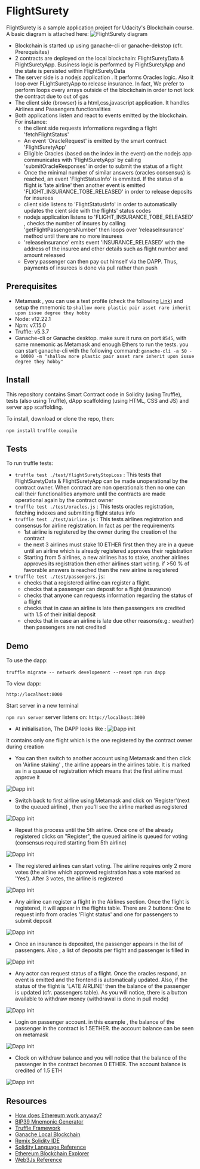 # FlightSurety

FlightSurety is a sample application project for Udacity's Blockchain course. A basic diagram is attached here:
![FlightSurety diagram](/dapp-diagram.jpg)

* Blockchain is started up using ganache-cli or ganache-dekstop (cfr. Prerequisites)
* 2 contracts are deployed on the local blockchain: FlightSuretyData & FlightSuretyApp. Business logic is performed by FlightSuretyApp and the state is persisted within FlightSuretyData
* The server side is a nodejs application . It performs Oracles logic. Also it loop over FLightSuretyApp to release insurance. In fact, We prefer to perform loops overy arrays outside of the blockchain in order to not lock the contract due to out of gas
* The client side (browser) is a html,css,javascript application. It handles Airlines and Passengers functionalities 
* Both applications listen and react to events emitted by the blockchain. For instance:
  *   the client side requests informations regarding a flight 'fetchFlightStatus'
  *   An event 'OracleRequest' is emitted by the smart contract 'FlightSuretyApp'
  *   Elligible Oracles (based on the index in the event) on the nodejs app communicates with 'FlightSuretyApp' by calling 'submitOracleResponses' in order to submit the status of a flight
  *   Once the minimal number of similar answers (oracles consensus) is reached, an event 'FlightStatusInfo' is emmited. If the status of a flight is 'late airline' then another event is emitted 'FLIGHT_INSURANCE_TOBE_RELEASED' in order to release deposits for insurees
  *   client side listens to 'FlightStatusInfo' in order to automatically updates the cient side with the flights' status codes
  *   nodejs application listens to 'FLIGHT_INSURANCE_TOBE_RELEASED' , checks the number of insures by calling 'getFlightPassengersNumber' then loops over 'releaseInsurance' method until there are no more insurees
  *   'releaseInsurance' emits event 'INSURANCE_RELEASED' with the address of the insuree and other details such as flight number and amount released
  *   Every passenger can then pay out himself via the DAPP. Thus,  payments of insurees is done via pull rather than push
## Prerequisites

* Metamask , you can use a test profile (check the following  [Link](https://genobank.io/create-metamask-identity)) and setup the mnemonic to `shallow more plastic pair asset rare inherit upon issue degree they hobby`
* Node: v12.22.1
* Npm: v7.15.0
* Truffle: v5.3.7
* Ganache-cli or Ganache desktop. make sure it runs on port `8545`, with same mnemonic as Metamask and enough Ethers to run the tests. you can start ganache-cli with the following command: `ganache-cli -a 50 -e 10000 -m "shallow more plastic pair asset rare inherit upon issue degree they hobby"`

## Install

This repository contains Smart Contract code in Solidity (using Truffle), tests (also using Truffle), dApp scaffolding (using HTML, CSS and JS) and server app scaffolding.

To install, download or clone the repo, then:

`npm install`
`truffle compile`


## Tests

To run truffle tests:

* `truffle test ./test/flightSuretyStopLoss` : This tests that FlightSuretyData & FlightSuretyApp can be made unoperational by the contract owner. When contract are non operationals then no one can call their functionalities anymore until the contracts are made operational again by the contract owner
* `truffle test ./test/oracles.js` : This tests oracles registration, fetching indexes and submitting flight status info
* `truffle test ./test/airline.js` : This tests airlines registration and consensus for airline registration. In fact as per the requirements
  * 1st airline is registered by the owner during the creation of the contract
  *  the next 3 airlines must stake 10 ETHER first then they are in a queue until an airline which is already registered approves their registration
  *  Starting from 5 airlines, a new airlines has to stake, another airlines approves its registration then other airlines start voting. if >50 % of favorable answers is reached then the new airline is registered
*  `truffle test ./test/passengers.js`: 
   *  checks that a registered airline can register a flight. 
   *  checks that a passenger can deposit for a flight (insurance)
   *  checks that anyone can requests information regarding the status of a flight
   *  checks that in case an airline is late then passengers are credited with 1.5 of their initial deposit
   *  checks that in case an airline is late due other reasons(e.g.: weather) then passengers are not credited

## Demo

To use the dapp:

`truffle migrate -- network developement --reset`
`npm run dapp`

To view dapp:

`http://localhost:8000`

Start server in a new terminal

`npm run server`
server listens on:
`http://localhost:3000`

* At initialisation, The DAPP looks like : 
![Dapp init](/images/init.png)

It contains only one flight which is the one registered by the contract owner during creation

* You can then switch to another account using Metamask and then click on 'Airline staking' , the airline appears in the airlines table. It is marked as in a quueue of registration which means that the first airline must approve it

![Dapp init](/images/afterstaking.png)

* Switch back to first airline using Metamask and click on 'Register'(next to the queued airline) , then you'll see the airline marked as registered
  
![Dapp init](/images/2ndairlineregistered.png)

*  Repeat this process until the 5th airline. Once one of the already registered clicks on "Register", the queued airline is queued for voting (consensus required starting from 5th airline)
  
![Dapp init](/images/5thairlinereadyforvote.png)

*  The registered airlines can start voting. The airline requires only 2 more votes (the airline which approved registration has a vote marked as 'Yes'). After 3 votes, the airline is registered

![Dapp init](/images/5thairlineafter3rdvote.png)

* Any airline can register a flight in the Airlines section. Once the flight is registered, it will appear in the flights table. There are 2 buttons: One to request info from oracles 'Flight status' and one for passengers to submit deposit

![Dapp init](/images/afterflightregistration.png)

* Once an insurance is deposited, the passenger appears in the list of passengers. Also , a list of deposits per flight and passenger is filled in

![Dapp init](/images/afterdepositinsurance.png)

* Any actor can request status of a flight. Once the oracles respond, an event is emitted and the frontend is automatically updated. Also, if the status of the flight is 'LATE AIRLINE' then the balance of the passenger is updated (cfr. passengers table). As you will notice, there is a button available to withdraw money (withdrawal is done in pull mode)

![Dapp init](/images/afterflightstatus.png)

* Login on passenger account. in this example , the balance of the passenger in the contract is 1.5ETHER. the account balance can be seen on metamask

![Dapp init](/images/balancepassengerbefore.png)

* Clock on withdraw balance and you will notice that the balance of the passenger in the contract becomes 0 ETHER. The account balance is credited of 1.5 ETH

![Dapp init](/images/balancepassengerafter.png)



## Resources

* [How does Ethereum work anyway?](https://medium.com/@preethikasireddy/how-does-ethereum-work-anyway-22d1df506369)
* [BIP39 Mnemonic Generator](https://iancoleman.io/bip39/)
* [Truffle Framework](http://truffleframework.com/)
* [Ganache Local Blockchain](http://truffleframework.com/ganache/)
* [Remix Solidity IDE](https://remix.ethereum.org/)
* [Solidity Language Reference](https://docs.soliditylang.org/en/v0.8.4/)
* [Ethereum Blockchain Explorer](https://etherscan.io/)
* [Web3Js Reference](https://web3js.readthedocs.io/en/v1.2.11/)
